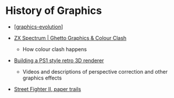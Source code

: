 History of Graphics
===================

* [[graphics-evolution]]

* [ZX Spectrum | Ghetto Graphics & Colour Clash](https://www.youtube.com/watch?v=iemMlbIY1SI)
    * How colour clash happens

* [Building a PS1 style retro 3D renderer](https://www.david-colson.com/2021/11/30/ps1-style-renderer.html)
    * Videos and descriptions of perspective correction and other graphics effects

* [Street Fighter II, paper trails](https://fabiensanglard.net/sf2_sheets/index.html)

[//begin]: # "Autogenerated link references for markdown compatibility"
[graphics-evolution]: graphics-evolution.md "Evolution of Computer Graphics"
[//end]: # "Autogenerated link references"